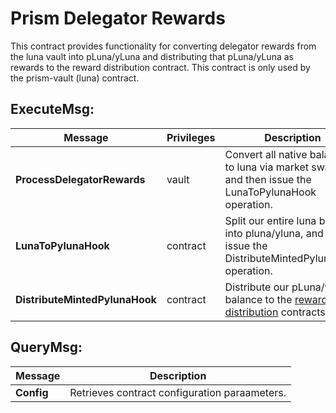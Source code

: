 # Prism Delegator Rewards

This contract provides functionality for converting delegator rewards from the luna vault into pLuna/yLuna and distributing that pLuna/yLuna as rewards to the reward distribution contract.  This contract is only used by the prism-vault (luna) contract.

## ExecuteMsg:
| Message | Privileges | Description |
| - | - | - |
| **ProcessDelegatorRewards** | vault | Convert all native balances to luna via market swaps and then issue the LunaToPylunaHook operation. | 
| **LunaToPylunaHook** | contract | Split our entire luna balance into pluna/yluna, and then issue the DistributeMintedPylunaHook operation. |
| **DistributeMintedPylunaHook** | contract | Distribute our pLuna/yLuna balance to the  [reward-distribution][1] contracts. |  

## QueryMsg:
| Message | Description |
| - | - |
| **Config** | Retrieves contract configuration paraameters. |

[1]: /contracts/prism-reward-distribution
